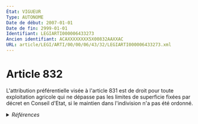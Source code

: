 ```yaml
---
État: VIGUEUR
Type: AUTONOME
Date de début: 2007-01-01
Date de fin: 2999-01-01
Identifiant: LEGIARTI000006433273
Ancien identifiant: ACAXXXXXXXX5X00832AAXXAC
URL: article/LEGI/ARTI/00/00/06/43/32/LEGIARTI000006433273.xml
---
```


<h1>Article 832</h1>

L'attribution préférentielle visée à l'article 831 est de droit pour toute
exploitation agricole qui ne dépasse pas les limites de superficie fixées par
décret en Conseil d'Etat, si le maintien dans l'indivision n'a pas été ordonné.


<details>
  <summary><em>Références</em></summary>

  <h2>Articles faisant référence à l'article</h2>
  
  <ul>
    <li>
      <a href="https://legal.tricoteuses.fr//redirection/LEGIARTI000006432621?vers=git&vers=legifrance">Code civil - article 831 AUTONOME VIGUEUR, en vigueur depuis le 2007-01-01</a> CITATION cible
    </li>
    <li>
      <a href="https://legal.tricoteuses.fr//redirection/LEGIARTI000006284837?vers=git&vers=legifrance">LOI n° 2006-728 du 23 juin 2006 portant réforme des successions et des libéralités - article 3 ENTIEREMENT_MODIF</a> MODIFICATION cible
    </li>
    <li>
      <a href="https://legal.tricoteuses.fr//redirection/LEGIARTI000006284838?vers=git&vers=legifrance">LOI n° 2006-728 du 23 juin 2006 portant réforme des successions et des libéralités - article 4 ENTIEREMENT_MODIF</a> MODIFICATION cible
    </li>
    <li>
      <a href="https://legal.tricoteuses.fr//redirection/LEGIARTI000006432620?vers=git&vers=legifrance">Code civil - article 831 AUTONOME MODIFIE, en vigueur du 1804-03-21 au 2007-01-01</a> CITATION cible
    </li>
  </ul>
  
  <h2>Références faites par l'article</h2>
  
  <ul>
    <li>
      1961-12-19 CITATION cible <a href="https://legal.tricoteuses.fr//redirection/LEGIARTI000006283691?vers=git&vers=legifrance">Loi n° 61-1378 du 19 décembre 1961 modifiant les articles 815,832,866,2103 (3°) et 2109 du code civil, les articles 790,807,808 et 831 du code rural, et certaines dispositions fiscales - article 14 AUTONOME MODIFIE, en vigueur du 1961-12-20 au 2007-01-01</a>
    </li>
    <li>
      1962-08-08 CITATION cible <a href="https://legal.tricoteuses.fr//redirection/LEGIARTI000006314410?vers=git&vers=legifrance">Loi n°62-917 du 8 août 1962 relative aux groupements agricoles d'exploitation en commun - article 1 AUTONOME ABROGE, en vigueur du 1988-12-31 au 1993-07-23</a>
    </li>
    <li>
      1962-08-08 CITATION cible <a href="https://legal.tricoteuses.fr//redirection/LEGIARTI000006600063?vers=git&vers=legifrance">Loi n° 62-933 du 8 août 1962 complémentaire à la loi d'orientation agricole - article 5 AUTONOME VIGUEUR, en vigueur depuis le 1962-08-10</a>
    </li>
    <li>
      1965-07-15 CITATION cible <a href="https://legal.tricoteuses.fr//redirection/LEGIARTI000006728610?vers=git&vers=legifrance">Décret n°65-577 du 15 juillet 1965 relatif aux prêts bonifiés à moyen terme à l'agriculture - article 2 AUTONOME ABROGE, en vigueur du 1990-01-01 au 1996-03-17</a>
    </li>
    <li>
      CODIFICATION source Loi 1803-04-19
    </li>
    <li>
      1970-12-23 CITATION cible <a href="https://legal.tricoteuses.fr//redirection/LEGIARTI000006283694?vers=git&vers=legifrance">Loi n° 70-1265 du 23 décembre 1970 complétant les articles 832,832-1 et 832-2 du code civil - article 2 AUTONOME VIGUEUR, en vigueur depuis le 1970-12-29</a>
    </li>
    <li>
      1970-12-31 CITATION cible <a href="https://legal.tricoteuses.fr//redirection/LEGIARTI000006601205?vers=git&vers=legifrance">Loi n° 70-1299 du 31 décembre 1970 relative aux groupements fonciers agricoles - article 7 AUTONOME ABROGE, en vigueur du 1971-01-01 au 1993-07-23</a>
    </li>
    <li>
      1980-07-04 CITATION cible <a href="https://legal.tricoteuses.fr//redirection/LEGIARTI000006600765?vers=git&vers=legifrance">Loi n° 80-502 du 4 juillet 1980 d'orientation agricole - article 32 AUTONOME ABROGE, en vigueur du 1980-07-05 au 1993-07-23</a>
    </li>
    <li>
      1982-06-22 CITATION cible <a href="https://legal.tricoteuses.fr//redirection/LEGIARTI000006470187?vers=git&vers=legifrance">Loi n° 82-526 du 22 juin 1982 relative aux droits et obligations des locataires et des bailleurs - article 16 AUTONOME ABROGE, en vigueur du 1982-06-23 au 1986-12-24</a>
    </li>
    <li>
      1986-12-23 CITATION cible <a href="https://legal.tricoteuses.fr//redirection/LEGIARTI000006474535?vers=git&vers=legifrance">Loi n° 86-1290 du 23 décembre 1986 tendant à favoriser l'investissement locatif, l'accession à la propriété de logements sociaux et le développement de l'offre foncière - article 13 AUTONOME ABROGE, en vigueur du 1986-12-24 au 1989-07-08</a>
    </li>
    <li>
      1989-07-06 CITATION cible <a href="https://legal.tricoteuses.fr//redirection/LEGIARTI000006475110?vers=git&vers=legifrance">Loi n° 89-462 du 6 juillet 1989 tendant à améliorer les rapports locatifs et portant modification de la loi n° 86-1290 du 23 décembre 1986 - article 14 AUTONOME MODIFIE, en vigueur du 1999-11-16 au 2002-07-01</a>
    </li>
    <li>
      2001-12-03 CITATION cible <a href="https://legal.tricoteuses.fr//redirection/LEGIARTI000006284691?vers=git&vers=legifrance">Loi n° 2001-1135 du 3 décembre 2001 relative aux droits du conjoint survivant et des enfants adultérins et modernisant diverses dispositions de droit successoral - article 26 AUTONOME VIGUEUR, en vigueur depuis le 2002-07-01</a>
    </li>
    <li>
      2006-06-23 MODIFICATION source <a href="https://legal.tricoteuses.fr//redirection/LEGIARTI000006284837?vers=git&vers=legifrance">LOI n° 2006-728 du 23 juin 2006 portant réforme des successions et des libéralités - article 3 ENTIEREMENT_MODIF</a>
    </li>
    <li>
      2006-06-23 MODIFICATION source <a href="https://legal.tricoteuses.fr//redirection/LEGIARTI000006284838?vers=git&vers=legifrance">LOI n° 2006-728 du 23 juin 2006 portant réforme des successions et des libéralités - article 4 ENTIEREMENT_MODIF</a>
    </li>
    <li>
      2999-01-01 CITATION cible <a href="https://legal.tricoteuses.fr//redirection/LEGIARTI000006440142?vers=git&vers=legifrance">Code civil - article 1471 AUTONOME MODIFIE, en vigueur du 1966-02-01 au 1986-01-07</a>
    </li>
    <li>
      2999-01-01 CITATION cible <a href="https://legal.tricoteuses.fr//redirection/LEGIARTI000006428545?vers=git&vers=legifrance">Code civil - article 515-6 AUTONOME MODIFIE, en vigueur du 1999-11-16 au 2007-01-01</a>
    </li>
    <li>
      2999-01-01 CITATION cible <a href="https://legal.tricoteuses.fr//redirection/LEGIARTI000006431106?vers=git&vers=legifrance">Code civil - article 761 AUTONOME MODIFIE, en vigueur du 1972-08-01 au 2002-07-01</a>
    </li>
    <li>
      2999-01-01 CITATION source <a href="https://legal.tricoteuses.fr//redirection/LEGIARTI000006432620?vers=git&vers=legifrance">Code civil - article 831 AUTONOME MODIFIE, en vigueur du 1804-03-21 au 2007-01-01</a>
    </li>
    <li>
      2999-01-01 CITATION cible <a href="https://legal.tricoteuses.fr//redirection/LEGIARTI000022233280?vers=git&vers=legifrance">Code civil - article 831-1 AUTONOME VIGUEUR, en vigueur depuis le 2010-05-08</a>
    </li>
    <li>
      2999-01-01 CITATION cible <a href="https://legal.tricoteuses.fr//redirection/LEGIARTI000022233271?vers=git&vers=legifrance">Code civil - article 832-1 AUTONOME VIGUEUR, en vigueur depuis le 2010-05-08</a>
    </li>
    <li>
      2999-01-01 CITATION cible <a href="https://legal.tricoteuses.fr//redirection/LEGIARTI000022233256?vers=git&vers=legifrance">Code civil - article 832-2 AUTONOME VIGUEUR, en vigueur depuis le 2010-05-08</a>
    </li>
    <li>
      2999-01-01 CITATION cible <a href="https://legal.tricoteuses.fr//redirection/LEGIARTI000006432640?vers=git&vers=legifrance">Code civil - article 832-3 AUTONOME MODIFIE, en vigueur du 1980-07-05 au 2007-01-01</a>
    </li>
    <li>
      2999-01-01 CITATION cible <a href="https://legal.tricoteuses.fr//redirection/LEGIARTI000006432651?vers=git&vers=legifrance">Code civil - article 832-4 AUTONOME VIGUEUR, en vigueur depuis le 2007-01-01</a>
    </li>
    <li>
      2999-01-01 CITATION cible <a href="https://legal.tricoteuses.fr//redirection/LEGIARTI000006432660?vers=git&vers=legifrance">Code civil - article 833 AUTONOME VIGUEUR, en vigueur depuis le 2007-01-01</a>
    </li>
    <li>
      2999-01-01 CITATION cible <a href="https://legal.tricoteuses.fr//redirection/LEGIARTI000006613406?vers=git&vers=legifrance">Code forestier - article R532-19 AUTONOME MODIFIE, en vigueur du 1979-02-07 au 1987-02-01</a>
    </li>
    <li>
      2999-01-01 CITATION cible <a href="https://legal.tricoteuses.fr//redirection/LEGIARTI000006313662?vers=git&vers=legifrance">Code général des impôts - article 1722 bis AUTONOME VIGUEUR, en vigueur depuis le 2007-01-01</a>
    </li>
    <li>
      2999-01-01 CITATION cible <a href="https://legal.tricoteuses.fr//redirection/LEGIARTI000048852299?vers=git&vers=legifrance">Code général des impôts, annexe III - article 397 AUTONOME VIGUEUR, en vigueur depuis le 2023-12-31</a>
    </li>
    <li>
      2999-01-01 CITATION cible <a href="https://legal.tricoteuses.fr//redirection/LEGIARTI000006591408?vers=git&vers=legifrance">Code rural (nouveau) - article D341-4 AUTONOME VIGUEUR, en vigueur depuis le 2007-08-24</a>
    </li>
    <li>
      2999-01-01 CITATION cible <a href="https://legal.tricoteuses.fr//redirection/LEGIARTI000006583383?vers=git&vers=legifrance">Code rural (nouveau) - article L321-24 AUTONOME MODIFIE, en vigueur du 1993-07-23 au 2007-01-01</a>
    </li>
    <li>
      2999-01-01 CITATION cible <a href="https://legal.tricoteuses.fr//redirection/LEGIARTI000006583415?vers=git&vers=legifrance">Code rural (nouveau) - article L322-14 AUTONOME MODIFIE, en vigueur du 2006-01-01 au 2007-01-01</a>
    </li>
    <li>
      2999-01-01 CITATION cible <a href="https://legal.tricoteuses.fr//redirection/LEGIARTI000006583447?vers=git&vers=legifrance">Code rural (nouveau) - article L323-6 AUTONOME MODIFIE, en vigueur du 1993-07-23 au 2007-01-01</a>
    </li>
  </ul>
</details>
